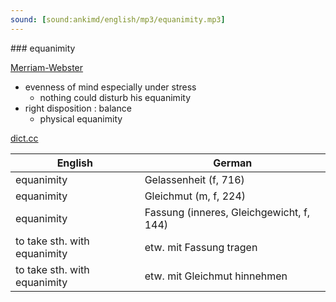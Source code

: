 ```yaml
---
sound: [sound:ankimd/english/mp3/equanimity.mp3]
---
```


\### equanimity

[Merriam-Webster](https://www.merriam-webster.com/dictionary/equanimity)

- evenness of mind especially under stress
    - nothing could disturb his equanimity
- right disposition : balance
    - physical equanimity

[dict.cc](https://www.dict.cc/equanimity)

| English        | German       |
| -------------- | ------------ |
| equanimity | Gelassenheit (f, 716) |
| equanimity | Gleichmut (m, f, 224) |
| equanimity | Fassung (inneres, Gleichgewicht, f, 144) |
| to take sth. with equanimity | etw. mit Fassung tragen |
| to take sth. with equanimity | etw. mit Gleichmut hinnehmen |
